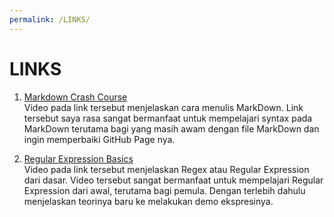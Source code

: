 ```yaml
---
permalink: /LINKS/
---
```


# LINKS

1. [Markdown Crash Course](https://youtu.be/HUBNt18RFbo)<br>
   Video pada link tersebut menjelaskan cara menulis MarkDown. Link tersebut saya rasa sangat bermanfaat untuk mempelajari syntax pada MarkDown terutama 
   bagi yang masih awam dengan file MarkDown dan ingin memperbaiki GitHub Page nya. 

2. [Regular Expression Basics](https://youtu.be/KJG1dETacLI)<br>
   Video pada link tersebut menjelaskan Regex atau Regular Expression dari dasar. Video tersebut sangat bermanfaat untuk mempelajari Regular Expression dari awal, terutama bagi      pemula. Dengan terlebih dahulu menjelaskan teorinya baru ke melakukan demo ekspresinya.
